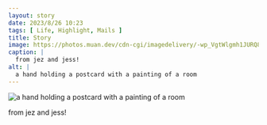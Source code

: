 ```yaml
---
layout: story
date: 2023/8/26 10:23
tags: [ Life, Highlight, Mails ]
title: Story
image: https://photos.muan.dev/cdn-cgi/imagedelivery/-wp_VgtWlgmh1JURQ8t1mg/1bb894e2-4172-4bea-5465-14de997f3100/public
caption: |
  from jez and jess!
alt: |
  a hand holding a postcard with a painting of a room
---
```


![a hand holding a postcard with a painting of a room](https://photos.muan.dev/cdn-cgi/imagedelivery/-wp_VgtWlgmh1JURQ8t1mg/1bb894e2-4172-4bea-5465-14de997f3100/public)

from jez and jess!
